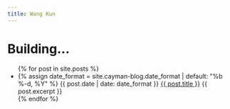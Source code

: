 ```yaml
---
title: Wang Kun
---
```

# Building...
<ul>
  {% for post in site.posts %}
    <li>
      {% assign date_format = site.cayman-blog.date_format | default: "%b %-d, %Y" %}
        <span class="post-meta">{{ post.date | date: date_format }}</span>
      <a href="{{ post.url }}">{{ post.title }}</a>
      {{ post.excerpt }}
    </li>
  {% endfor %}
</ul>


